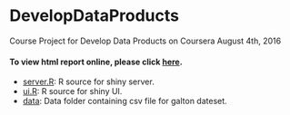 DevelopDataProducts
=============================

Course Project for Develop Data Products on Coursera
August 4th, 2016

#### To view html report online, please click [here](http://htmlpreview.github.io/?https://juanpaboxu.shinyapps.io/bmi-index/).         

* [server.R](./server.R): R source for shiny server.        
* [ui.R](./ui.R): R source for shiny UI.   
* [data](./data): Data folder containing csv file for galton dateset.